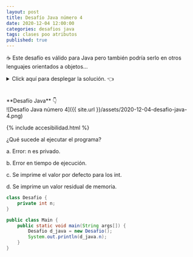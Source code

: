 ```yaml
---
layout: post
title: Desafío Java número 4
date: 2020-12-04 12:00:00
categories: desafios java
tags: clases poo atributos
published: true
---
```

☕ Este desafío es válido para Java pero también podría serlo en otros lenguajes orientados a objetos...

<details><summary>Click aquí para desplegar la solución. 👈</summary>
<br />✅ La respuesta correcta es la A: Se produce un error porque el atributo n es privado.
<br />
<br />✏️ Explicación: la clase Desafio tiene un atributo llamado "n" cuyo modificador de acceso es "private", lo cual hace que solo pueda accederse desde dentro de la misma clase. Al intentar leer el valor de ese atributo desde un método de la clase Main, arroja el error "n has private access in Desafio"
<br />
<br /><div markdown="1">💻 [Código ejecutable](https://jdoodle.com/a/3pNj){:target="_blank"}
  </div>
  
{% include codeEditor.html id="3pNj?stdin=0&arg=0&rw=1" %}
  
<br />
<div markdown="1">![Solución al desafío]({{ site.url }}/assets/2020-12-04-desafio-java-4-solucion.png)
  </div></details>

<br />
<br />
**Desafío Java** 👇
<br />
![Desafío Java número 4]({{ site.url }}/assets/2020-12-04-desafio-java-4.png)

{% include accesibilidad.html %}
	
¿Qué sucede al ejecutar el programa?

a. Error: n es privado.

b. Error en tiempo de ejecución.

c. Se imprime el valor por defecto para los int.

d. Se imprime un valor residual de memoria.

```java
class Desafio {
    private int n;
} 

public class Main {
    public static void main(String args[]) { 
        Desafio d_java = new Desafio(); 
        System.out.println(d_java.n); 
    }  
}
```

</div></details>
